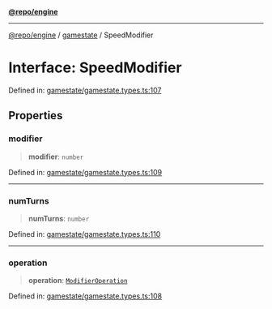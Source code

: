 [**@repo/engine**](../../README.md)

---

[@repo/engine](../../modules.md) / [gamestate](../README.md) / SpeedModifier

# Interface: SpeedModifier

Defined in: [gamestate/gamestate.types.ts:107](https://github.com/alexqguo/drinking-board-game-v3/blob/56df34968617deee505d881352afe56efb53b2a4/packages/engine/src/gamestate/gamestate.types.ts#L107)

## Properties

### modifier

> **modifier**: `number`

Defined in: [gamestate/gamestate.types.ts:109](https://github.com/alexqguo/drinking-board-game-v3/blob/56df34968617deee505d881352afe56efb53b2a4/packages/engine/src/gamestate/gamestate.types.ts#L109)

---

### numTurns

> **numTurns**: `number`

Defined in: [gamestate/gamestate.types.ts:110](https://github.com/alexqguo/drinking-board-game-v3/blob/56df34968617deee505d881352afe56efb53b2a4/packages/engine/src/gamestate/gamestate.types.ts#L110)

---

### operation

> **operation**: [`ModifierOperation`](../../rules/enumerations/ModifierOperation.md)

Defined in: [gamestate/gamestate.types.ts:108](https://github.com/alexqguo/drinking-board-game-v3/blob/56df34968617deee505d881352afe56efb53b2a4/packages/engine/src/gamestate/gamestate.types.ts#L108)
